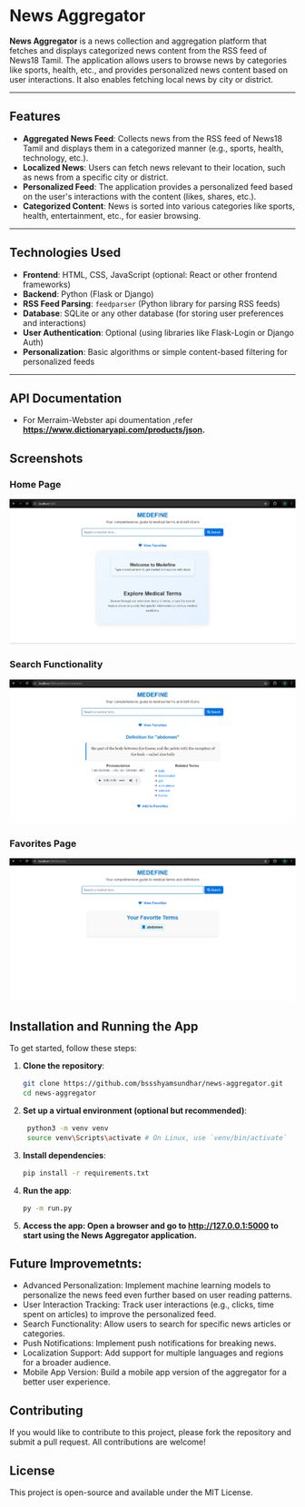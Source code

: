 # News Aggregator

**News Aggregator** is a news collection and aggregation platform that fetches and displays categorized news content from the RSS feed of News18 Tamil. The application allows users to browse news by categories like sports, health, etc., and provides personalized news content based on user interactions. It also enables fetching local news by city or district.

---


## Features

- **Aggregated News Feed**: Collects news from the RSS feed of News18 Tamil and displays them in a categorized manner (e.g., sports, health, technology, etc.).
- **Localized News**: Users can fetch news relevant to their location, such as news from a specific city or district.
- **Personalized Feed**: The application provides a personalized feed based on the user's interactions with the content (likes, shares, etc.).
- **Categorized Content**: News is sorted into various categories like sports, health, entertainment, etc., for easier browsing.

---

## Technologies Used

- **Frontend**: HTML, CSS, JavaScript (optional: React or other frontend frameworks)
- **Backend**: Python (Flask or Django)
- **RSS Feed Parsing**: `feedparser` (Python library for parsing RSS feeds)
- **Database**: SQLite or any other database (for storing user preferences and interactions)
- **User Authentication**: Optional (using libraries like Flask-Login or Django Auth)
- **Personalization**: Basic algorithms or simple content-based filtering for personalized feeds

---
## API Documentation

- For Merraim-Webster api doumentation ,refer **https://www.dictionaryapi.com/products/json.**

## Screenshots

### Home Page
![Home Page Screenshot](https://github.com/bssshyamsundhar/Medefine/blob/main/static/screenshots/home_page.png)

### Search Functionality
![Result Page Screenshot](https://github.com/bssshyamsundhar/Medefine/blob/main/static/screenshots/result_page.png)

### Favorites Page
![Favorites Page Screenshot](https://github.com/bssshyamsundhar/Medefine/blob/main/static/screenshots/favorites_page.png)


## Installation and Running the App

To get started, follow these steps:

1. **Clone the repository**:
   ```bash
   git clone https://github.com/bssshyamsundhar/news-aggregator.git
   cd news-aggregator

2. **Set up a virtual environment (optional but recommended)**:
   ```bash
    python3 -m venv venv
    source venv\Scripts\activate # On Linux, use `venv/bin/activate`

3. **Install dependencies**:
   ```bash
   pip install -r requirements.txt

4. **Run the app**:
   ```bash
   py -m run.py

5. **Access the app: Open a browser and go to http://127.0.0.1:5000 to start using the News Aggregator application.**

## Future Improvemetnts:

- Advanced Personalization: Implement machine learning models to personalize the news feed even further based on user reading patterns.
- User Interaction Tracking: Track user interactions (e.g., clicks, time spent on articles) to improve the personalized feed.
- Search Functionality: Allow users to search for specific news articles or categories.
- Push Notifications: Implement push notifications for breaking news.
- Localization Support: Add support for multiple languages and regions for a broader audience.
- Mobile App Version: Build a mobile app version of the aggregator for a better user experience.
  
## Contributing
If you would like to contribute to this project, please fork the repository and submit a pull request. All contributions are welcome!


## License
This project is open-source and available under the MIT License.

